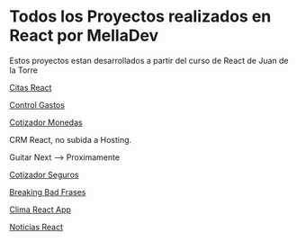 # Todos los Proyectos realizados en React por MellaDev

Estos proyectos estan desarrollados a partir del curso de React de Juan de la Torre

[Citas React](https://citas-react-melladev.netlify.app/)

[Control Gastos](https://control-presupuesto-melladev.netlify.app/)

[Cotizador Monedas](https://cotizador-criptos-melladev.netlify.app)

CRM React, no subida a Hosting.

Guitar Next --> Proximamente

[Cotizador Seguros](https://cotizador-seguros-melladev.netlify.app)

[Breaking Bad Frases](https://breakingbad-frases-melladev.netlify.app)

[Clima React App](https://clima-react-melladev.netlify.app)

[Noticias React](https://noticias-react-melladev.netlify.app)
